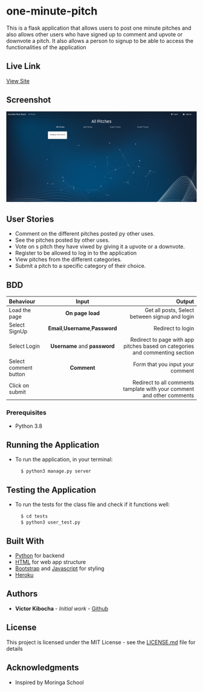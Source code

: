# one-minute-pitch

This  is a flask application that allows users to post one minute pitches and also allows other users who have signed up to comment and upvote or downvote
a pitch. It also allows a person to signup to be able to access the functionalities of the application

## Live Link
[View Site](https://pitch-one-min.herokuapp.com/)

## Screenshot

<img src="https://github.com/TechVictorKE/one-minute-pitch/blob/master/app/static/photos/Screenshot1.png">

## User Stories

* Comment on the different pitches posted py other uses.
* See the pitches posted by other uses.
* Vote on s pitch they have viwed by giving it a upvote or a downvote.
* Register to be allowed to log in to the application
* View pitches from the different categories.
* Submit a pitch to a specific category of their choice.

## BDD
| Behaviour | Input | Output |
| :---------------- | :---------------: | ------------------: |
| Load the page | **On page load** | Get all posts, Select between signup and login|
| Select SignUp| **Email**,**Username**,**Password** | Redirect to login|
| Select Login | **Username** and **password** | Redirect to page with app pitches based on categories and commenting section|
| Select comment button | **Comment** | Form that you input your comment|
| Click on submit |  | Redirect to all comments tamplate with your comment and other comments|



### Prerequisites

* Python 3.8

## Running the Application
* To run the application, in your terminal:

        $ python3 manage.py server
      
        
## Testing the Application
* To run the tests for the class file and check if it functions well:

        $ cd tests
        $ python3 user_test.py
        


## Built With

* [Python](https://www.python.org/) for backend
* [HTML](https://html.com/) for web app structure
* [Bootstrap](https://getbootstrap.com/) and [Javascript](https://www.javascript.com/) for styling
* [Heroku](https://heroku.com)

## Authors

* **Victor  Kibocha** - *Initial work* - [Github](https://github.com/TechVictorKE/)

## License

This project is licensed under the MIT License - see the [LICENSE.md](LICENSE.md) file for details

## Acknowledgments

* Inspired by Moringa School
